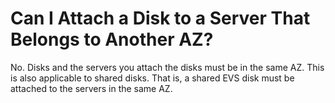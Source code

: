 # Can I Attach a Disk to a Server That Belongs to Another AZ?<a name="evs_faq_0036"></a>

No. Disks and the servers you attach the disks must be in the same AZ. This is also applicable to shared disks. That is, a shared EVS disk must be attached to the servers in the same AZ.

